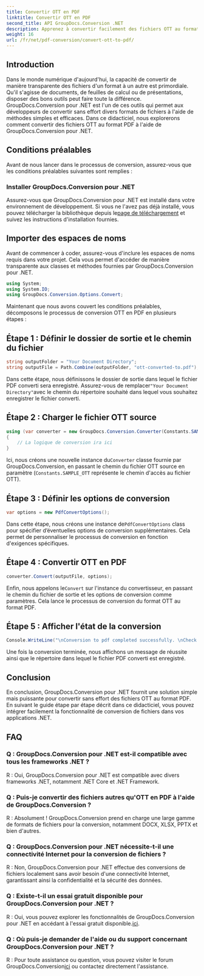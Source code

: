 ```yaml
---
title: Convertir OTT en PDF
linktitle: Convertir OTT en PDF
second_title: API GroupDocs.Conversion .NET
description: Apprenez à convertir facilement des fichiers OTT au format PDF à l'aide de GroupDocs.Conversion pour .NET. Intégrez de manière transparente la conversion de fichiers dans vos applications .NET.
weight: 16
url: /fr/net/pdf-conversion/convert-ott-to-pdf/
---
```

## Introduction

Dans le monde numérique d'aujourd'hui, la capacité de convertir de manière transparente des fichiers d'un format à un autre est primordiale. Qu'il s'agisse de documents, de feuilles de calcul ou de présentations, disposer des bons outils peut faire toute la différence. GroupDocs.Conversion pour .NET est l'un de ces outils qui permet aux développeurs de convertir sans effort divers formats de fichiers à l'aide de méthodes simples et efficaces. Dans ce didacticiel, nous explorerons comment convertir des fichiers OTT au format PDF à l'aide de GroupDocs.Conversion pour .NET.

## Conditions préalables

Avant de nous lancer dans le processus de conversion, assurez-vous que les conditions préalables suivantes sont remplies :

### Installer GroupDocs.Conversion pour .NET

 Assurez-vous que GroupDocs.Conversion pour .NET est installé dans votre environnement de développement. Si vous ne l'avez pas déjà installé, vous pouvez télécharger la bibliothèque depuis le[page de téléchargement](https://releases.groupdocs.com/conversion/net/) et suivez les instructions d'installation fournies.

## Importer des espaces de noms

Avant de commencer à coder, assurez-vous d'inclure les espaces de noms requis dans votre projet. Cela vous permet d'accéder de manière transparente aux classes et méthodes fournies par GroupDocs.Conversion pour .NET.

```csharp
using System;
using System.IO;
using GroupDocs.Conversion.Options.Convert;
```


Maintenant que nous avons couvert les conditions préalables, décomposons le processus de conversion OTT en PDF en plusieurs étapes :

## Étape 1 : Définir le dossier de sortie et le chemin du fichier

```csharp
string outputFolder = "Your Document Directory";
string outputFile = Path.Combine(outputFolder, "ott-converted-to.pdf");
```

 Dans cette étape, nous définissons le dossier de sortie dans lequel le fichier PDF converti sera enregistré. Assurez-vous de remplacer`"Your Document Directory"`avec le chemin du répertoire souhaité dans lequel vous souhaitez enregistrer le fichier converti.

## Étape 2 : Charger le fichier OTT source

```csharp
using (var converter = new GroupDocs.Conversion.Converter(Constants.SAMPLE_OTT))
{
    // La logique de conversion ira ici
}
```

 Ici, nous créons une nouvelle instance du`Converter` classe fournie par GroupDocs.Conversion, en passant le chemin du fichier OTT source en paramètre (`Constants.SAMPLE_OTT` représente le chemin d'accès au fichier OTT).

## Étape 3 : Définir les options de conversion

```csharp
var options = new PdfConvertOptions();
```

 Dans cette étape, nous créons une instance de`PdfConvertOptions` class pour spécifier d’éventuelles options de conversion supplémentaires. Cela permet de personnaliser le processus de conversion en fonction d'exigences spécifiques.

## Étape 4 : Convertir OTT en PDF

```csharp
converter.Convert(outputFile, options);
```

 Enfin, nous appelons le`Convert` sur l'instance du convertisseur, en passant le chemin du fichier de sortie et les options de conversion comme paramètres. Cela lance le processus de conversion du format OTT au format PDF.

## Étape 5 : Afficher l'état de la conversion

```csharp
Console.WriteLine("\nConversion to pdf completed successfully. \nCheck output in {0}", outputFolder);
```

Une fois la conversion terminée, nous affichons un message de réussite ainsi que le répertoire dans lequel le fichier PDF converti est enregistré.

## Conclusion

En conclusion, GroupDocs.Conversion pour .NET fournit une solution simple mais puissante pour convertir sans effort des fichiers OTT au format PDF. En suivant le guide étape par étape décrit dans ce didacticiel, vous pouvez intégrer facilement la fonctionnalité de conversion de fichiers dans vos applications .NET.

## FAQ

### Q : GroupDocs.Conversion pour .NET est-il compatible avec tous les frameworks .NET ?

R : Oui, GroupDocs.Conversion pour .NET est compatible avec divers frameworks .NET, notamment .NET Core et .NET Framework.

### Q : Puis-je convertir des fichiers autres qu'OTT en PDF à l'aide de GroupDocs.Conversion ?

R : Absolument ! GroupDocs.Conversion prend en charge une large gamme de formats de fichiers pour la conversion, notamment DOCX, XLSX, PPTX et bien d'autres.

### Q : GroupDocs.Conversion pour .NET nécessite-t-il une connectivité Internet pour la conversion de fichiers ?

R : Non, GroupDocs.Conversion pour .NET effectue des conversions de fichiers localement sans avoir besoin d'une connectivité Internet, garantissant ainsi la confidentialité et la sécurité des données.

### Q : Existe-t-il un essai gratuit disponible pour GroupDocs.Conversion pour .NET ?

R : Oui, vous pouvez explorer les fonctionnalités de GroupDocs.Conversion pour .NET en accédant à l'essai gratuit disponible.[ici](https://releases.groupdocs.com/).

### Q : Où puis-je demander de l'aide ou du support concernant GroupDocs.Conversion pour .NET ?

 R : Pour toute assistance ou question, vous pouvez visiter le forum GroupDocs.Conversion[ici](https://forum.groupdocs.com/c/conversion/11) ou contactez directement l'assistance.